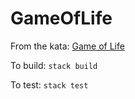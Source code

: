 # GameOfLife

From the kata: [Game of Life](https://github.com/samjonester/awesome-katas/blob/master/katas/game-of-life.md)

To build: `stack build`

To test: `stack test`

